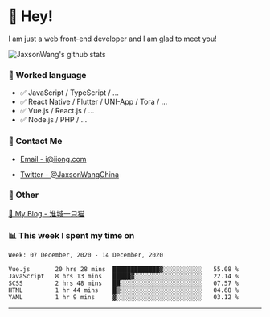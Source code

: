 # 👋 Hey!

I am just a web front-end developer and I am glad to meet you!

![JaxsonWang's github stats](https://github-readme-stats.vercel.app/api?username=JaxsonWang&&show_icons=true&&title_color=1abc9c&&icon_color=1abc9c)


### 📝 Worked language

- ✅ JavaScript / TypeScript / ...
- ✅ React Native / Flutter / UNI-App / Tora / ...
- ✅ Vue.js / React.js / ...
- ✅ Node.js / PHP / ...

### 📮 Contact Me

- [Email - i@iiong.com](mailto:i@iiong.com)

- [Twitter - @JaxsonWangChina](https://twitter.com/JaxsonWangChina)

### 🤪 Other

[📌 My Blog - 淮城一只猫](https://iiong.com)

### 📊 This week I spent my time on

<!--START_SECTION:waka-->
```text
Week: 07 December, 2020 - 14 December, 2020

Vue.js       20 hrs 28 mins  █████████████▓░░░░░░░░░░░   55.08 % 
JavaScript   8 hrs 13 mins   █████▓░░░░░░░░░░░░░░░░░░░   22.14 % 
SCSS         2 hrs 48 mins   ██░░░░░░░░░░░░░░░░░░░░░░░   07.57 % 
HTML         1 hr 44 mins    █▒░░░░░░░░░░░░░░░░░░░░░░░   04.68 % 
YAML         1 hr 9 mins     ▓░░░░░░░░░░░░░░░░░░░░░░░░   03.12 % 
```
<!--END_SECTION:waka-->

---
